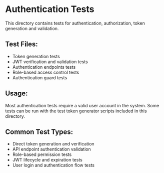 # Authentication Tests

This directory contains tests for authentication, authorization, token generation and validation.

## Test Files:

- Token generation tests
- JWT verification and validation tests
- Authentication endpoints tests
- Role-based access control tests
- Authentication guard tests

## Usage:

Most authentication tests require a valid user account in the system. Some tests can be run with the test token generator scripts included in this directory.

## Common Test Types:

- Direct token generation and verification
- API endpoint authentication validation
- Role-based permission tests
- JWT lifecycle and expiration tests
- User login and authentication flow tests
